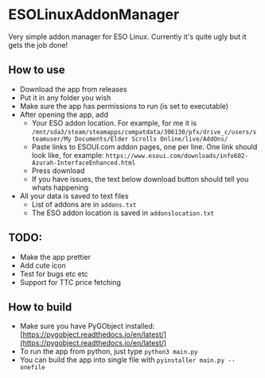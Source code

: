 # ESOLinuxAddonManager
Very simple addon manager for ESO Linux.
Currently it's quite ugly but it gets the job done!

## How to use
* Download the app from releases
* Put it in any folder you wish
* Make sure the app has permissions to run (is set to executable)
* After opening the app, add
  * Your ESO addon location. For example, for me it is `/mnt/sda3/steam/steamapps/compatdata/306130/pfx/drive_c/users/steamuser/My Documents/Elder Scrolls Online/live/AddOns/`
  * Paste links to ESOUI.com addon pages, one per line. One link should look like, for example: `https://www.esoui.com/downloads/info602-Azurah-InterfaceEnhanced.html`
  * Press download
  * If you have issues, the text below download button should tell you whats happening
* All your data is saved to text files
  * List of addons are in `addons.txt`
  * The ESO addon location is saved in `addonslocation.txt`

## TODO:
* Make the app prettier
* Add cute icon
* Test for bugs etc etc
* Support for TTC price fetching

## How to build
* Make sure you have PyGObject installed: [https://pygobject.readthedocs.io/en/latest/](https://pygobject.readthedocs.io/en/latest/)
* To run the app from python, just type `python3 main.py`
* You can build the app into single file with `pyinstaller main.py --onefile`